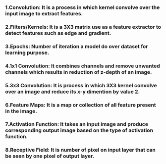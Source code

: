 ### 1.Convolution: It is a process in which kernel convolve over the input image to extract features.
### 2.Filters/Kernels: It is a 3X3 matrix use as a feature extractor to detect features such as edge and gradient.
### 3.Epochs: Number of iteration a model do over dataset for learning purpose.
### 4.1x1 Convolution: It combines channels and remove unwanted channels which results in reduction of z-depth of an image.
### 5.3x3 Convolution: It is process in which 3X3 kernel convolve over an image and reduce its x-y dimention by value 2.
### 6.Feature Maps: It is a map or collection of all feature present in the image.
### 7.Activation Function: It takes an input image and produce corresponding output image based on the type of activation function.
### 8.Receptive Field: It is number of pixel on input layer that can be seen by one pixel of output layer.

